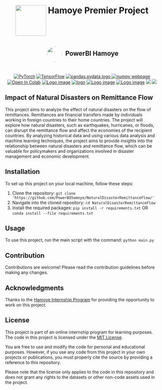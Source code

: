<p align="center">

  <h1 align="center"><img src="https://www.hamoye.com/logo-dark.png", width="100", style='vertical-align:top'> <strong>Hamoye Premier Project</strong></h1>
  <h2 align="center"><strong><img src="https://avatars.githubusercontent.com/u/168902018?s=200&v=4", width="50", height="50", style='vertical-align:middle;margin: 5px 5px 5px 5px;border-radius:50px'> PowerBI Hamoye</strong></h2>

  <p align="center">
  <br>
    <a href="https://pytorch.org/get-started/locally/"><img alt="PyTorch" src="https://img.shields.io/badge/PyTorch-ee4c2c?style=flat-square&logo=pytorch&logoColor=white"></a>
    <a href="https://www.tensorflow.org/"><img alt='TensorFlow' src="https://img.shields.io/badge/TensorFlow-gold?style=flat-square&logo=tensorflow"></a>
    <a href="https://pandas.pydata.org/"><img src='https://img.shields.io/badge/pandas-black?style=flat-square&logo=pandas' alt='pandas.pydata logo'>
    </a>
    <a href='https://numpy.org/'><img src='https://img.shields.io/badge/numpy-white?style=flat-square&logo=numpy&logoColor=blue' alt='numpy webpage'></a>
    <a href="https://matplotlib.org/"><img src="https://img.shields.io/badge/matplotlib-turquoise.svg?style=flat-square&logo=Matplotlib&logoColor=black" alt="Open In Colab"></a>
    <a href="https://seaborn.pydata.org/"><img src="https://img.shields.io/badge/seaborn-black?style=flat-square" alt="Logo image"></a>
    <a href="https://www.statsmodels.org/"><img src="https://img.shields.io/badge/statsmodels-green?style=flat-square" alt="logo"></a>
    <a href="https://scikit-learn.org/"><img src="https://img.shields.io/badge/scikit--learn-aquamarine?style=flat-square&logo=scikit-learn" alt="Logo image"></a>
    <a href="https://xgboost.readthedocs.io/en/stable/"><img src="https://img.shields.io/badge/XGBoost-brown?style=flat-square&logo=XGBoost" alt="Logo image"></a>
    <a href="https://catboost.ai/"><img src="https://img.shields.io/badge/CatBoost-black?style=flat-square&logo=CatBoost"></a>
    <a href="https://lightgbm.readthedocs.io/"><img src="https://img.shields.io/badge/LightGBM-white?style=flat-square&logo=CatBoost"></a> 
  </p>
</p>

## Impact of Natural Disasters on Remittance Flow
This project aims to analyze the effect of natural disasters on the flow of remittances. Remittances are financial transfers made by individuals working in foreign countries to their home countries. The project will explore how natural disasters, such as earthquakes, hurricanes, or floods, can disrupt the remittance flow and affect the economies of the recipient countries. By analyzing historical data and using various data analysis and machine learning techniques, the project aims to provide insights into the relationship between natural disasters and remittance flow, which can be valuable for policymakers and organizations involved in disaster management and economic development.

## Installation

To set up this project on your local machine, follow these steps:

1. Clone the repository: `git clone 'https://github.com/PowerBIhamoye/NaturalDisasterRemittanceFlow/'`
2. Navigate into the cloned repository: `cd NaturalDisasterRemittanceFlow`
3. Install the required packages: `pip install -r requirements.txt` OR `conda install --file requirements.txt` 

## Usage

To use this project, run the main script with the command: `python main.py`

## Contribution

Contributions are welcome! Please read the contribution guidelines before making any changes.

## Acknowledgments

Thanks to the [Hamoye Internship Program](https://www.hamoye.com/programs/data-science/) for providing the opportunity to work on this project.

## License

This project is part of an online internship program for learning purposes. The code in this project is licensed under the [MIT License](https://opensource.org/licenses/MIT).

You are free to use and modify the code for personal and educational purposes. However, if you use any code from this project in your own projects or publications, you must properly cite the source by providing a reference to this repository.

Please note that the license only applies to the code in this repository and does not grant any rights to the datasets or other non-code assets used in the project.
